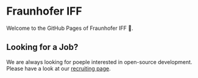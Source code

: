 # Fraunhofer IFF

Welcome to the GitHub Pages of Fraunhofer IFF 👋. 

## Looking for a Job?

We are always looking for poeple interested in open-source development. Please have a look at our [recruiting page](https://www.iff.fraunhofer.de/de/jobs-karriere.html).

